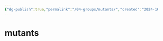 ```yaml
---
{"dg-publish":true,"permalink":"/04-groups/mutants/","created":"2024-10-25T15:50:32.000-05:00","updated":"2024-10-25T15:53:32.556-05:00"}
---
```


# mutants